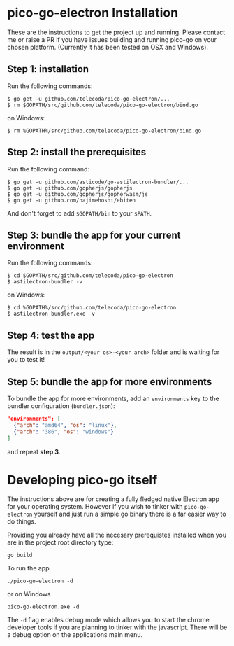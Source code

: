 # pico-go-electron Installation

These are the instructions to get the project up and running.  Please contact me or raise a PR if you have issues building and running pico-go on your chosen platform. (Currently it has been tested on OSX and Windows).

## Step 1: installation

Run the following commands:

    $ go get -u github.com/telecoda/pico-go-electron/...
    $ rm $GOPATH/src/github.com/telecoda/pico-go-electron/bind.go

on Windows:

    $ rm %GOPATH%/src/github.com/telecoda/pico-go-electron/bind.go

## Step 2: install the prerequisites

Run the following command:

    $ go get -u github.com/asticode/go-astilectron-bundler/...
    $ go get -u github.com/gopherjs/gopherjs
    $ go get -u github.com/gopherjs/gopherwasm/js
    $ go get -u github.com/hajimehoshi/ebiten
    
And don't forget to add `$GOPATH/bin` to your `$PATH`.
    
## Step 3: bundle the app for your current environment

Run the following commands:

    $ cd $GOPATH/src/github.com/telecoda/pico-go-electron
    $ astilectron-bundler -v
    
on Windows:

    $ cd %GOPATH%/src/github.com/telecoda/pico-go-electron
    $ astilectron-bundler.exe -v

## Step 4: test the app

The result is in the `output/<your os>-<your arch>` folder and is waiting for you to test it!

## Step 5: bundle the app for more environments

To bundle the app for more environments, add an `environments` key to the bundler configuration (`bundler.json`):

```json
"environments": [
  {"arch": "amd64", "os": "linux"},
  {"arch": "386", "os": "windows"}
]
```

and repeat **step 3**.

# Developing pico-go itself

The instructions above are for creating a fully fledged native Electron app for your operating system. However if you wish to tinker with `pico-go-electron` yourself and just run a simple go binary there is a far easier way to do things.

Providing you already have all the necesary prerequistes installed when you are in the project root directory type:

    go build

To run the app

    ./pico-go-electron -d

or on Windows

    pico-go-electron.exe -d

The `-d` flag enables debug mode which allows you to start the chrome developer tools if you are planning to tinker with the javascript.  There will be a debug option on the applications main menu.